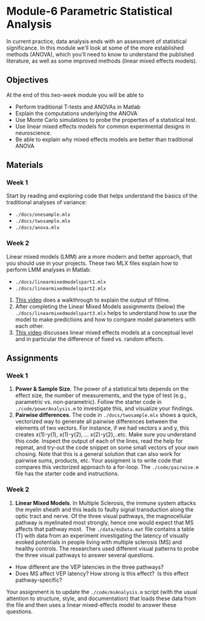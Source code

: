 # Module-6 Parametric Statistical Analysis

In current practice, data analysis ends with an assessment of statistical significance. In this module we'll look at some of the more established methods (ANOVA), which you'll need to know to understand the published literature, as well as some improved methods (linear mixed effects models).

## Objectives

At the end of this *two-week* module you will be able to 

- Perform traditional T-tests and ANOVAs in Matlab
- Explain the computations underlying the ANOVA
- Use Monte Carlo simulations to probe the properties of a statistical test.
- Use linear mixed effects models for common experimental designs in neuroscience.
- Be able to explain why mixed effects models are better than traditional ANOVA

## Materials

### Week 1
 Start by reading and exploring code that helps understand the basics of the traditional analyses of variance:
  - `./docs/onesample.mlx`
  - `./docs/twosample.mlx`
  - `./docs/anova.mlx`
  
### Week 2
Linear mixed models (LMM) are a more modern and better approach, that you should use in your projects. These two MLX files explain how to perform LMM analyses in Matlab:
  - `./docs/linearmixedmodelspart1.mlx`
  - `./docs/linearmixedmodelspart2.mlx`
1. [This video](https://youtu.be/OOaofQ1WkcM) does a walkthrough to explain the output of fitlme.
1. After completing the Linear Mixed Models assignments (below) the `./docs/linearmixedmodelspart3.mlx` helps to understand how to use the model to make predictions and how to compare model parameters with each other.
1. [This video](https://www.youtube.com/watch?v=QCqF-2E86r0&t=33s) discusses linear mixed effects models at a conceptual level and in particular  the difference of fixed vs. random effects. 

## Assignments

### Week 1
1. **Power & Sample Size**.  The power of a statistical tets depends on the effect size, the number of measurements, and the type of test (e.g., parametric vs. non-parametric). Follow the starter code in `./code/powerAnalysis.m` to investigate this, and visualize  your findings. 
1. **Pairwise differences**. The code in `./docs/twosample.mlx` shows a quick, vectorized way to generate all pairwise differences between the elements of two vectors. For instance, if we had vectors x and y, this creates x(1)-y(1), x(1)-y(2), ... x(2)-y(2),..etc.  Make sure you understand this code. Inspect the output of each of the lines, read the help for repmat, and try-out the code snippet on some small vectors of your own chosing. Note that this is a general solution that can also work for pairwise sums, products, etc. Your assigment is to write code that compares this vectorized approach to a for-loop. The `./code/pairwise.m` file has the starter code and instructions.

### Week 2 

1. **Linear Mixed Models**.  In Multiple Sclerosis, the immune system attacks the myelin sheath and this leads to faulty signal transduction along the optic tract and nerve. Of the three visual pathways, the magnocellular pathway is myelinated most strongly, hence one would expect that MS affects that pathway most.  The  `./data/msData.mat` file contains a table (T) with data from an experiment investigating the latency of visually evoked potentials in people living with multiple sclerosis (MS) and healthy controls. The researchers used different visual patterns to probe the three visual pathways to answer several questions.
  - How different are the VEP latencies in the three pathways?
  - Does MS affect VEP latency? How strong is this effect?  Is this effect pathway-specific? 

Your assignment is to update  the `./code/msAnalysis.m` script (with the usual attention to structure, style, and documentation) that loads these data from the file and then uses a linear mixed-effects model to answer these questions. 


